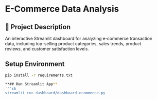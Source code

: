 # E-Commerce Data Analysis

## 📌 Project Description
An interactive Streamlit dashboard for analyzing e-commerce transaction data, including top-selling product categories, sales trends, product reviews, and customer satisfaction levels.

## Setup Environment
```sh
pip install -r requirements.txt

**## Run Streamlit App**
'''sh
streamlit run dashboard/dashboard-ecommerce.py

